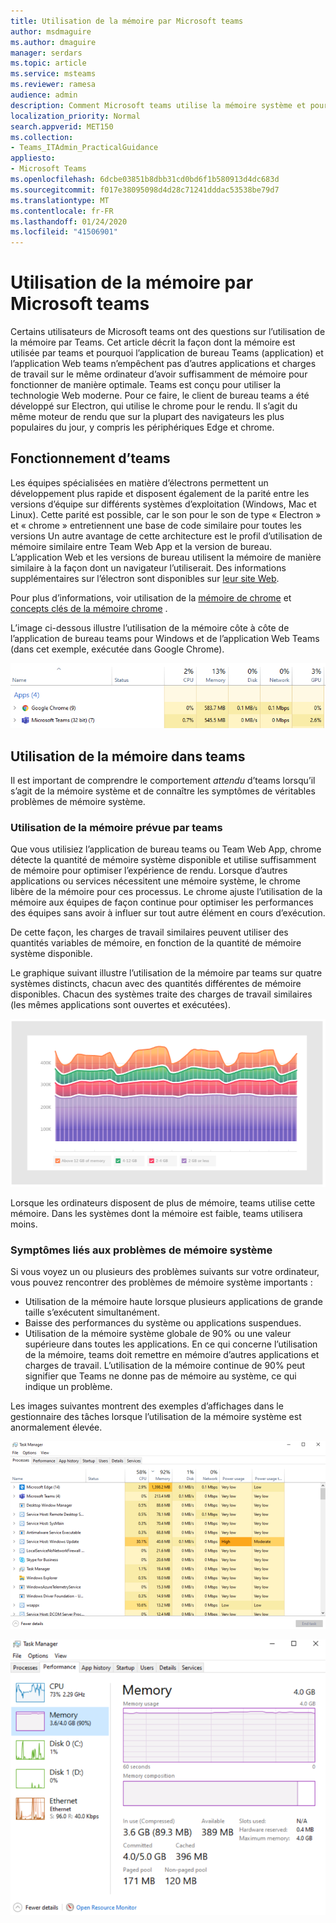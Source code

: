 ```yaml
---
title: Utilisation de la mémoire par Microsoft teams
author: msdmaguire
ms.author: dmaguire
manager: serdars
ms.topic: article
ms.service: msteams
ms.reviewer: ramesa
audience: admin
description: Comment Microsoft teams utilise la mémoire système et pourquoi l’utilisation de la mémoire est identique entre l’application de bureau et l’application Web.
localization_priority: Normal
search.appverid: MET150
ms.collection:
- Teams_ITAdmin_PracticalGuidance
appliesto:
- Microsoft Teams
ms.openlocfilehash: 6dcbe03851b8dbb31cd0bd6f1b580913d4dc683d
ms.sourcegitcommit: f017e38095098d4d28c71241dddac53538be79d7
ms.translationtype: MT
ms.contentlocale: fr-FR
ms.lasthandoff: 01/24/2020
ms.locfileid: "41506901"
---
```

# <a name="how-microsoft-teams-uses-memory"></a>Utilisation de la mémoire par Microsoft teams

Certains utilisateurs de Microsoft teams ont des questions sur l’utilisation de la mémoire par Teams. Cet article décrit la façon dont la mémoire est utilisée par teams et pourquoi l’application de bureau Teams (application) et l’application Web teams n’empêchent pas d’autres applications et charges de travail sur le même ordinateur d’avoir suffisamment de mémoire pour fonctionner de manière optimale. Teams est conçu pour utiliser la technologie Web moderne. Pour ce faire, le client de bureau teams a été développé sur Electron, qui utilise le chrome pour le rendu. Il s’agit du même moteur de rendu que sur la plupart des navigateurs les plus populaires du jour, y compris les périphériques Edge et chrome.

## <a name="how-teams-works"></a>Fonctionnement d’teams

Les équipes spécialisées en matière d’électrons permettent un développement plus rapide et disposent également de la parité entre les versions d’équipe sur différents systèmes d’exploitation (Windows, Mac et Linux). Cette parité est possible, car le son pour le son de type « Electron » et « chrome » entretiennent une base de code similaire pour toutes les versions Un autre avantage de cette architecture est le profil d’utilisation de mémoire similaire entre Team Web App et la version de bureau. L’application Web et les versions de bureau utilisent la mémoire de manière similaire à la façon dont un navigateur l’utiliserait. Des informations supplémentaires sur l’électron sont disponibles sur [leur site Web](https://electronjs.org/).

Pour plus d’informations, voir utilisation de la [mémoire de chrome](https://www.chromium.org/developers/memory-usage-backgrounder) et [concepts clés de la mémoire chrome](https://chromium.googlesource.com/chromium/src.git/+/master/docs/memory/key_concepts.md) .

L’image ci-dessous illustre l’utilisation de la mémoire côte à côte de l’application de bureau teams pour Windows et de l’application Web Teams (dans cet exemple, exécutée dans Google Chrome).

![Application de bureau teams et utilisation de la mémoire Web App](media/teams-memory-clientweb.png)

## <a name="memory-usage-in-teams"></a>Utilisation de la mémoire dans teams

Il est important de comprendre le comportement *attendu* d’teams lorsqu’il s’agit de la mémoire système et de connaître les symptômes de véritables problèmes de mémoire système.

### <a name="expected-memory-usage-by-teams"></a>Utilisation de la mémoire prévue par teams

Que vous utilisiez l’application de bureau teams ou Team Web App, chrome détecte la quantité de mémoire système disponible et utilise suffisamment de mémoire pour optimiser l’expérience de rendu. Lorsque d’autres applications ou services nécessitent une mémoire système, le chrome libère de la mémoire pour ces processus. Le chrome ajuste l’utilisation de la mémoire aux équipes de façon continue pour optimiser les performances des équipes sans avoir à influer sur tout autre élément en cours d’exécution.

De cette façon, les charges de travail similaires peuvent utiliser des quantités variables de mémoire, en fonction de la quantité de mémoire système disponible.

Le graphique suivant illustre l’utilisation de la mémoire par teams sur quatre systèmes distincts, chacun avec des quantités différentes de mémoire disponibles. Chacun des systèmes traite des charges de travail similaires (les mêmes applications sont ouvertes et exécutées).

![Utilisation de la mémoire par teams sur différents systèmes](media/teams-memory-usage.png)

Lorsque les ordinateurs disposent de plus de mémoire, teams utilise cette mémoire. Dans les systèmes dont la mémoire est faible, teams utilisera moins. 

### <a name="symptoms-of-system-memory-issues"></a>Symptômes liés aux problèmes de mémoire système

Si vous voyez un ou plusieurs des problèmes suivants sur votre ordinateur, vous pouvez rencontrer des problèmes de mémoire système importants :

- Utilisation de la mémoire haute lorsque plusieurs applications de grande taille s’exécutent simultanément.
- Baisse des performances du système ou applications suspendues.
- Utilisation de la mémoire système globale de 90% ou une valeur supérieure dans toutes les applications. En ce qui concerne l’utilisation de la mémoire, teams doit remettre en mémoire d’autres applications et charges de travail. L’utilisation de la mémoire continue de 90% peut signifier que Teams ne donne pas de mémoire au système, ce qui indique un problème.

Les images suivantes montrent des exemples d’affichages dans le gestionnaire des tâches lorsque l’utilisation de la mémoire système est anormalement élevée.

![Affichage utilisation de la mémoire dans teams du gestionnaire des tâches](media/teams-memory-high-mem-process-list.png)

![Graphique utilisation de la mémoire dans teams dans le gestionnaire des tâches](media/teams-memory-high-mem-process-list2.png)
